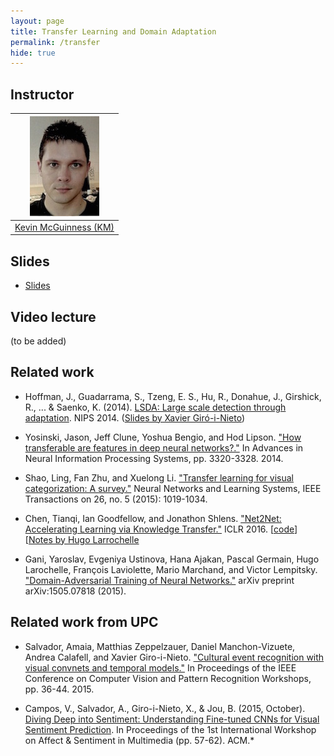 ```yaml
---
layout: page
title: Transfer Learning and Domain Adaptation
permalink: /transfer
hide: true
---
```


## Instructor

| ![Kevin McGuinness][KevinMcGuinness-photo]  |
|:-:|
|  [Kevin McGuinness (KM)](KevinMcGuinness-web)     |

[KevinMcGuinness-web]: https://www.insight-centre.org/users/kevin-mcguinness
[KevinMcGuinness-photo]: img/instructors/KevinMcGuinness.jpg "Kevin McGuinness"

## Slides

* [Slides](slides/D2L5-transfer.pdf)

## Video lecture

(to be added)


## Related work

* Hoffman, J., Guadarrama, S., Tzeng, E. S., Hu, R., Donahue, J., Girshick, R., ... &amp; Saenko, K. (2014). [LSDA: Large scale detection through adaptation](http://lsda.berkeleyvision.org/). NIPS 2014. ([Slides by Xavier Giró-i-Nieto](https://docs.google.com/presentation/d/1Z8T6cnAnkkcc1GSvLD9tpOivJGXCOV85M3GHbtXzgbY/edit?usp=sharing))

* Yosinski, Jason, Jeff Clune, Yoshua Bengio, and Hod Lipson. ["How transferable are features in deep neural networks?."](http://papers.nips.cc/paper/5347-how-transferable-are-features-in-deep-neural-networks) In Advances in Neural Information Processing Systems, pp. 3320-3328. 2014.

* Shao, Ling, Fan Zhu, and Xuelong Li. ["Transfer learning for visual categorization: A survey."](http://dx.doi.org/10.1109/TNNLS.2014.2330900) Neural Networks and Learning Systems, IEEE Transactions on 26, no. 5 (2015): 1019-1034.

* Chen, Tianqi, Ian Goodfellow, and Jonathon Shlens. ["Net2Net: Accelerating Learning via Knowledge Transfer."](http://arxiv.org/abs/1511.05641) ICLR 2016. [[code](https://github.com/soumith/net2net.torch)] [[Notes by Hugo Larrochelle](https://www.evernote.com/shard/s189/sh/46414718-9663-440e-bbb7-65126b247b42/19688c438709251d8275d843b8158b03)

* Gani, Yaroslav, Evgeniya Ustinova, Hana Ajakan, Pascal Germain, Hugo Larochelle, François Laviolette, Mario Marchand, and Victor Lempitsky. ["Domain-Adversarial Training of Neural Networks."](http://arxiv.org/abs/1505.07818) arXiv preprint arXiv:1505.07818 (2015).

## Related work from UPC

* Salvador, Amaia, Matthias Zeppelzauer, Daniel Manchon-Vizuete, Andrea Calafell, and Xavier Giro-i-Nieto. ["Cultural event recognition with visual convnets and temporal models."](https://imatge.upc.edu/web/publications/cultural-event-recognition-visual-convnets-and-temporal-models) In Proceedings of the IEEE Conference on Computer Vision and Pattern Recognition Workshops, pp. 36-44. 2015.

* Campos, V., Salvador, A., Giro-i-Nieto, X., & Jou, B. (2015, October). [Diving Deep into Sentiment: Understanding Fine-tuned CNNs for Visual Sentiment Prediction](http://dl.acm.org/citation.cfm?id=2813530). In Proceedings of the 1st International Workshop on Affect & Sentiment in Multimedia (pp. 57-62). ACM.*
